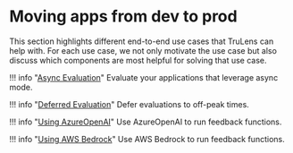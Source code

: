 
# Moving apps from dev to prod

This section highlights different end-to-end use cases that TruLens can help with. For each use case, we not only motivate the use case but also discuss which components are most helpful for solving that use case.

!!! info "[Async Evaluation](https://colab.research.google.com/github/truera/trulens/blob/main/trulens_eval/examples/expositional/frameworks/langchain/langchain_async.ipynb)"
    Evaluate your applications that leverage async mode.

!!! info "[Deferred Evaluation](https://colab.research.google.com/github/truera/trulens/blob/main/trulens_eval/examples/experimental/deferred_example.ipynb)"
    Defer evaluations to off-peak times.

!!! info "[Using AzureOpenAI](https://colab.research.google.com/github/truera/trulens/blob/main/trulens_eval/examples/expositional/models/azure_openai.ipynb)"
    Use AzureOpenAI to run feedback functions.

!!! info "[Using AWS Bedrock](https://colab.research.google.com/github/truera/trulens/blob/main/trulens_eval/examples/expositional/models/bedrock.ipynb)"
    Use AWS Bedrock to run feedback functions.
